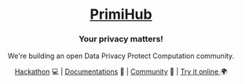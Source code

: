 <p align="center">
  <a href="https://docs.primihub.com/">
    <h1 align="center">PrimiHub</h1>
  </a>
</p>
<h3 align="center">Your privacy matters!</h3>
<p align="center">We're building an open Data Privacy Protect Computation community.</p>

<p align="center">
  <a href="https://hackathon.openmpc.com/"> Hackathon</a> 💻 | <a href="https://docs.primihub.com/"> Documentations</a> 📓 | <a href="https://github.com/primihub/community"> Community</a> 🙋‍ |  <a href="https://primihub.com/#/apply"> Try it online </a> 🌍
</p>
